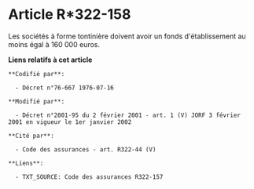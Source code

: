 # Article R*322-158

Les sociétés à forme tontinière doivent avoir un fonds d'établissement au moins égal à 160 000 euros.

**Liens relatifs à cet article**

	**Codifié par**:

	  - Décret n°76-667 1976-07-16

	**Modifié par**:

	  - Décret n°2001-95 du 2 février 2001 - art. 1 (V) JORF 3 février 2001 en vigueur le 1er janvier 2002

	**Cité par**:

	  - Code des assurances - art. R322-44 (V)

	**Liens**:

	  - TXT_SOURCE: Code des assurances R322-157
